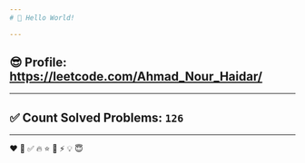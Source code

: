 ```yaml
---
# 👋 Hello World!

---
```

## 😎 Profile: https://leetcode.com/Ahmad_Nour_Haidar/

---
## ✅ Count Solved Problems: ```126```

---
❤
👋
‍✅
🔥
⭐
🌟
⚡
💡
😇
